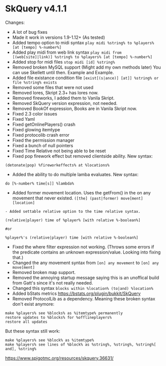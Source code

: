 SkQuery
v4.1.1
=======

Changes:
- A lot of bug fixes
- Made it work in versions 1.9-1.12+ (As tested)
- Added tempo option to midi syntax `play midi %string% to %players% [at [tempo] %-number%]`
- Added play midi from web link syntax `play midi from [(web[site]|link)] %string% to %players% [at [tempo] %-number%]`
- Added stop for midi files `stop midi [id] %string%`
- Removed broken MySQL support (Might add my own methods later) You can use Skellett until then. Example and Example.
- Added file existance condition file `[exist[(s|ance)] [at]] %string% or file %string% exists`
- Removed some files that were not used
- Removed lores, Skript 2.3+ has lores now.
- Removed fireworks, I added them to Vanila Skript.
- Removed SkQuery version expression, not needed.
- Removed BookOf expression, Books are in Vanila Skript now.
- Fixed 2.3 color issues
- Fixed Yaml
- Fixed getOnlinePlayers() crash
- Fixed glowing itemtype
- Fixed protocolib crash error
- Fixed the permission manager
- Fixed a bunch of null pointers
- Fixed Time Relative not being able to be reset
- Fixed pop firework effect but removed clientside ability. New syntax:
```
(detonate|pop) %fireworkeffects% at %locations%
```
- Added the ability to do multiple lamba evaluates. New syntax:
```
do [%-number% time[s]] %lambda%
```
- Added former movement location. Uses the getFrom() in the on any movement that never existed.
`([the] (past|former) move[ment] [location]`
```
- Added settable relative option to the time relative syntax.
```
```
(relative|player) time of %player% [with relative %-boolean%]

#or

%player%'s (relative|player) time [with relative %-boolean%]
```
- Fixed the where filter expression not working. (Throws some errors if the predicate contains an unknown expression/value. Looking into fixing that.)
- Changed the any movement syntax from `[on] any movement` to `[on] any move[ment]`
- Removed broken map support.
- Removed the annoying startup message saying this is an unoffical build from Gatt's since it's not really needed.
- Changed this syntax `blocks within %location% (to|and) %location%`
- Added bStats metrics https://bstats.org/plugin/bukkit/SkQuery
- Removed ProtocolLib as a dependency. Meaning these broken syntax don't exist anymore:
```
make %players% see %blocks% as %itemtype% permanently
restore updates to %blocks% for %offlineplayers%
restore all updates
```

But these syntax still work:

```
make %players% see %block% as %itemtype%
make %players% see lines of %block% as %string%, %string%, %string%[ and], %string%
```
https://www.spigotmc.org/resources/skquery.36631/
